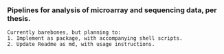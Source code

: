 ### Pipelines for analysis of microarray and sequencing data, per thesis.

```
Currently barebones, but planning to:
1. Implement as package, with accompanying shell scripts.
2. Update Readme as md, with usage instructions.
```